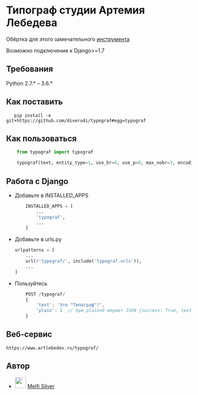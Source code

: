 Типограф студии Артемия Лебедева
========================
Обёртка для этого замечательного [инструмента](https://www.artlebedev.ru/typograf/)

Возможно подключение к Django>=1.7

## Требования

Python 2.7.* – 3.6.*

## Как поставить
   ```
      pip install -e git+https://github.com/diveru4i/typograf#egg=typograf
   ```

## Как пользоваться

   ```python
       from typograf import typograf

       typograf(text, entity_type=1, use_br=0, use_p=0, max_nobr=3, encoding='UTF-8')
   ```

## Работа с Django

* Добавьте в INSTALLED_APPS
    ```python
        INSTALLED_APPS = [
            ...
            'typograf',
            ...
        ]
    ```

* Добавьте в urls.py
    ```python
    urlpatterns = [
        ...
        url(r'typograf/', include('typograf.urls')),
        ...
    ]
    ```

* Пользуйтесь
    ```javascript
        POST /typograf/
        {
            'text': 'Это "Типограф"?',
            'plain': 1  // при plain=0 вернет JSON {success: True, text: text}
        }

    ```

## Веб-сервис
    https://www.artlebedev.ru/typograf/

## Автор
 - <img src="https://avatars2.githubusercontent.com/u/1587683?s=40&v=4" width="30"/> [Melfi Silver](https://github.com/diveru4i)
